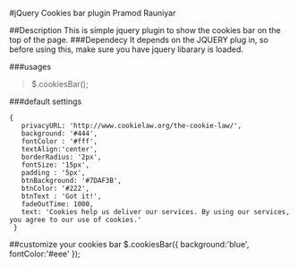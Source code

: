 #jQuery Cookies bar plugin
Pramod Rauniyar 

##Description 
This is simple jquery plugin to show the cookies bar on the top of the page.
###Dependecy
It depends on the JQUERY plug in, so before using this, make sure you have jquery libarary is loaded. 

###usages
> $.cookiesBar();

###default settings

    {
       privacyURL: 'http://www.cookielaw.org/the-cookie-law/',
       background: '#444',
       fontColor : '#fff',
       textAlign:'center',
       borderRadius: '2px',
       fontSize: '15px',
       padding : '5px',
       btnBackground: '#7DAF3B',
       btnColor: '#222',
       btnText : 'Got it!',
       fadeOutTime: 1000,
       text: 'Cookies help us deliver our services. By using our services, you agree to our use of cookies.'
     }
  		
##customize your cookies bar
	 $.cookiesBar({
					 background:'blue',
					 fontColor:'#eee'
				 });

